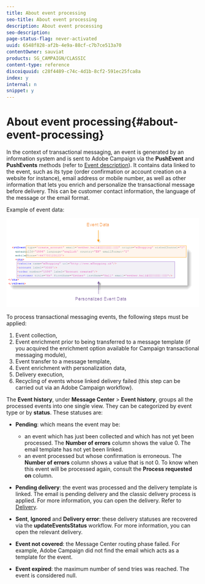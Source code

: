 ```yaml
---
title: About event processing
seo-title: About event processing
description: About event processing
seo-description: 
page-status-flag: never-activated
uuid: 6548f828-af2b-4e9a-88cf-c7b7ce513a70
contentOwner: sauviat
products: SG_CAMPAIGN/CLASSIC
content-type: reference
discoiquuid: c28f4489-c74c-4d1b-8cf2-591ec25fca8a
index: y
internal: n
snippet: y
---
```


# About event processing{#about-event-processing}

 In the context of transactional messaging, an event is generated by an information system and is sent to Adobe Campaign via the **PushEvent** and **PushEvents** methods (refer to [Event description](../../message-center/using/event-description.md)). It contains data linked to the event, such as its type (order confirmation or account creation on a website for instance), email address or mobile number, as well as other information that lets you enrich and personalize the transactional message before delivery. This can be customer contact information, the language of the message or the email format.

Example of event data:

![](assets/messagecenter_events_request_001.png)

To process transactional messaging events, the following steps must be applied:

1. Event collection,
1. Event enrichment prior to being transferred to a message template (if you acquired the enrichment option available for Campaign transactional messaging module),
1. Event transfer to a message template,
1. Event enrichment with personalization data,
1. Delivery execution,
1. Recycling of events whose linked delivery failed (this step can be carried out via an Adobe Campaign workflow).

The **Event history**, under **Message Center** > **Event history**, groups all the processed events into one single view. They can be categorized by event type or by **status**. These statuses are:

* **Pending**: which means the event may be:

    * an event which has just been collected and which has not yet been processed. The **Number of errors** column shows the value 0. The email template has not yet been linked.
    * an event processed but whose confirmation is erroneous. The **Number of errors** column shows a value that is not 0. To know when this event will be processed again, consult the **Process requested on** column.

* **Pending delivery**: the event was processed and the delivery template is linked. The email is pending delivery and the classic delivery process is applied. For more information, you can open the delivery. Refer to [Delivery](../../delivery/using/about-message-tracking.md). 
* **Sent**, **Ignored** and **Delivery error**: these delivery statuses are recovered via the **updateEventsStatus** workflow. For more information, you can open the relevant delivery. 
* **Event not covered**: the Message Center routing phase failed. For example, Adobe Campaign did not find the email which acts as a template for the event.
* **Event expired**: the maximum number of send tries was reached. The event is considered null.

